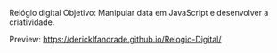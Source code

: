Relógio digital
Objetivo: Manipular data em JavaScript e desenvolver a criatividade.

Preview:
https://dericklfandrade.github.io/Relogio-Digital/